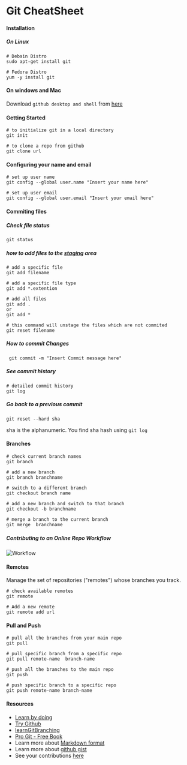# Git CheatSheet


#### Installation
	
##### On Linux 

	# Debain Distro
	sudo apt-get install git

	# Fedora Distro
	yum -y install git


#### On windows and Mac

Download `github desktop and shell` from [here](https://desktop.github.com/)

#### Getting Started

	# to initialize git in a local directory
	git init

	# to clone a repo from github
	git clone url
  
#### Configuring your name and email 

	# set up user name
	git config --global user.name "Insert your name here"

	# set up user email
	git config --global user.email "Insert your email here"

    
#### Commiting files

##### Check file status

	git status


##### how to add files to the [staging](http://gitready.com/beginner/2009/01/18/the-staging-area.html) area 
	
	# add a specific file
	git add filename

	# add a specific file type
	git add *.extention

	# add all files
	git add .
	or 
	git add *

	# this command will unstage the files which are not commited
	git reset filename

 
#####  How to commit Changes
 
	 git commit -m "Insert Commit message here"

##### See commit history

	# detailed commit history
	git log

##### Go back to a previous commit

	git reset --hard sha

sha is the alphanumeric. You find sha hash using `git log`

#### Branches

	# check current branch names
	git branch

	# add a new branch
	git branch branchname

	# switch to a different branch
	git checkout branch name

	# add a new branch and switch to that branch
	git checkout -b branchname   

	# merge a branch to the current branch
	git merge  branchname

##### Contributing to an Online Repo Workflow

![Workflow](https://camo.githubusercontent.com/7e30d597ecfa19d80b573db63799ecf6d58a6525/687474703a2f2f69726f6e626f6172642d637572726963756c756d2d636f6e74656e742e73332e616d617a6f6e6177732e636f6d2f66726f6e742d656e642f6c61622d6173736574732f6769742d776f726b666c6f772d352e706e67)


#### Remotes

Manage the set of repositories ("remotes") whose branches you track.

	# check available remotes
	git remote 

	# Add a new remote 
	git remote add url

#### Pull and Push

	# pull all the branches from your main repo 
	git pull 

	# pull specific branch from a specific repo
	git pull remote-name  branch-name 

	# push all the branches to the main repo
	git push 

	# push specific branch to a specific repo
	git push remote-name branch-name

#### Resources 

* [Learn by doing](https://www.ntu.edu.sg/home/ehchua/programming/howto/Git_HowTo.html)
* [Try Github](https://try.github.io)
* [learnGitBranching](http://pcottle.github.io/learnGitBranching/?NODEMO)
* [Pro Git - Free Book](http://git-scm.com/book)
* Learn more about [Markdown format](https://guides.github.com/features/mastering-markdown/)
* Learn more about [github gist](https://gist.github.com/)
* See your contributions [here](http://kjscecodecell.com/Contributions) 
